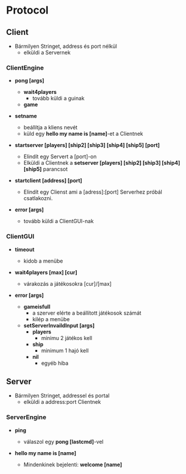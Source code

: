 # Protocol

## Client

- Bármilyen Stringet, address és port nélkül
    - elküldi a Servernek

### ClientEngine

- **pong [args]**
    - **wait4players**
        - tovább küldi a guinak
    - **game**

- **setname**
    - beállítja a kliens nevét 
    - küld egy **hello my name is [name]**-et a Clientnek

- **startserver [players] [ship2] [ship3] [ship4] [ship5] [port]**
    - Elindít egy Servert a [port]-on
    - Elküldi a Clientnek a **setserver [players] [ship2] [ship3] [ship4] [ship5]** parancsot

- **startclient [address] [port]**
    - Elindít egy Clienst ami a [adress]:[port] Serverhez próbál csatlakozni.

- **error [args]**
    - tovább küldi a ClientGUI-nak

### ClientGUI
    
- **timeout**
    - kidob a menübe

- **wait4players [max] [cur]**
    - várakozás a játékosokra  [cur]/[max]

- **error [args]**
    - **gameisfull**
        - a szerver elérte a beállított játékosok számát
        - kilép a menübe
    - **setServerInvaildInput [args]**
        - **players**
            - minimu 2 játékos kell
        - **ship** 
            - minimum 1 hajó kell
        - **nil**
            - egyéb hiba


## Server

- Bármilyen Stringet, addressel és portal
    - elküldi a address:port Clientnek

### ServerEngine

- **ping**
    - válaszol egy **pong [lastcmd]**-vel

- **hello my name is [name]**
    - Mindenkinek bejelenti: **welcome [name]**
